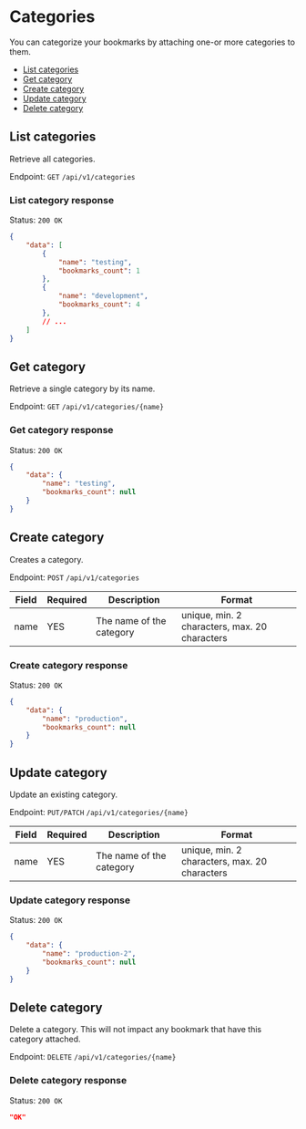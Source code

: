 # Categories

You can categorize your bookmarks by attaching one-or more categories to them.

- [List categories](#list-categories)
- [Get category](#get-category)
- [Create category](#create-category)
- [Update category](#update-category)
- [Delete category](#delete-category)

## List categories

Retrieve all categories.

Endpoint: `GET` `/api/v1/categories`

### List category response

Status: `200 OK`

```json
{
    "data": [
        {
            "name": "testing",
            "bookmarks_count": 1
        },
        {
            "name": "development",
            "bookmarks_count": 4
        },
        // ...
    ]
}
```

## Get category

Retrieve a single category by its name.

Endpoint: `GET` `/api/v1/categories/{name}`

### Get category response

Status: `200 OK`

```json
{
    "data": {
        "name": "testing",
        "bookmarks_count": null
    }
}
```

## Create category

Creates a category.

Endpoint: `POST` `/api/v1/categories`

| Field | Required | Description | Format |
|---|---|---|---|
| name | YES | The name of the category | unique, min. 2 characters, max. 20 characters |

### Create category response

Status: `200 OK`

```json
{
    "data": {
        "name": "production",
        "bookmarks_count": null
    }
}
```

## Update category

Update an existing category.

Endpoint: `PUT/PATCH` `/api/v1/categories/{name}`

| Field | Required | Description | Format |
|---|---|---|---|
| name | YES | The name of the category | unique, min. 2 characters, max. 20 characters |

### Update category response

Status: `200 OK`

```json
{
    "data": {
        "name": "production-2",
        "bookmarks_count": null
    }
}
```

## Delete category

Delete a category. This will not impact any bookmark that have this category attached.

Endpoint: `DELETE` `/api/v1/categories/{name}`

### Delete category response

Status: `200 OK`

```json
"OK"
```
